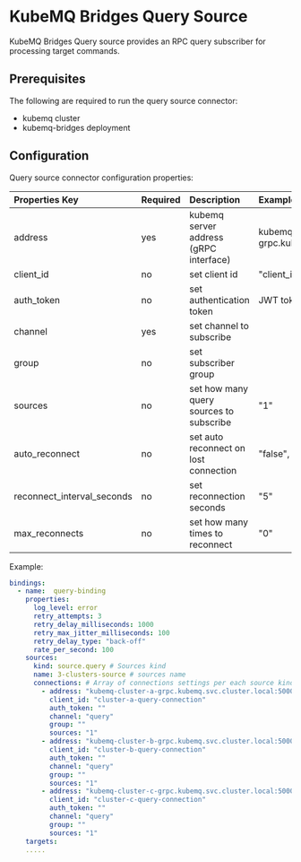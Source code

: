 # KubeMQ Bridges Query Source

KubeMQ Bridges Query source provides an RPC query subscriber for processing target commands.

## Prerequisites
The following are required to run the query source connector:

- kubemq cluster
- kubemq-bridges deployment


## Configuration

Query source connector configuration properties:

| Properties Key             | Required | Description                            | Example                                              |
|:---------------------------|:---------|:---------------------------------------|:-----------------------------------------------------|
| address                    | yes      | kubemq server address (gRPC interface) | kubemq-cluster-a-grpc.kubemq.svc.cluster.local:50000 |
| client_id                  | no       | set client id                          | "client_id"                                          |
| auth_token                 | no       | set authentication token               | JWT token                                            |
| channel                    | yes      | set channel to subscribe               |                                                      |
| group                      | no       | set subscriber group                   |                                                      |
| sources                    | no       | set how many query sources to subscribe              |    "1"            |
| auto_reconnect             | no       | set auto reconnect on lost connection  | "false", "true"                                      |
| reconnect_interval_seconds | no       | set reconnection seconds               | "5"                                                  |
| max_reconnects             | no       | set how many times to reconnect         | "0"                                                  |


Example:

```yaml
bindings:
  - name:  query-binding 
    properties: 
      log_level: error
      retry_attempts: 3
      retry_delay_milliseconds: 1000
      retry_max_jitter_milliseconds: 100
      retry_delay_type: "back-off"
      rate_per_second: 100
    sources:
      kind: source.query # Sources kind
      name: 3-clusters-source # sources name 
      connections: # Array of connections settings per each source kind
        - address: "kubemq-cluster-a-grpc.kubemq.svc.cluster.local:50000"
          client_id: "cluster-a-query-connection"
          auth_token: ""
          channel: "query"
          group: ""
          sources: "1"
        - address: "kubemq-cluster-b-grpc.kubemq.svc.cluster.local:50000"
          client_id: "cluster-b-query-connection"
          auth_token: ""
          channel: "query"
          group: ""
          sources: "1"
        - address: "kubemq-cluster-c-grpc.kubemq.svc.cluster.local:50000"
          client_id: "cluster-c-query-connection"
          auth_token: ""
          channel: "query"
          group: ""
          sources: "1"              
    targets:
    .....
```

